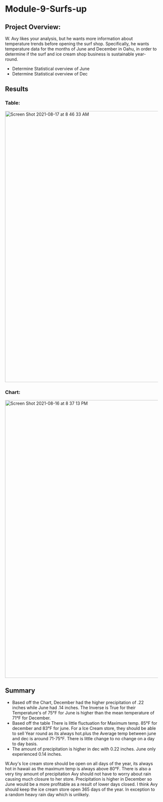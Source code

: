 # Module-9-Surfs-up

## Project Overview:

W. Avy likes your analysis, but he wants more information about temperature trends before opening the surf shop. Specifically, he wants temperature data for the months of June and December in Oahu, in order to determine if the surf and ice cream shop business is sustainable year-round.

* Determine Statistical overview of June
* Determine Statistical overview of Dec

## Results

### Table: 
<img width="892" alt="Screen Shot 2021-08-17 at 8 46 33 AM" src="https://user-images.githubusercontent.com/83923903/129760037-d91c223e-6f84-4c9c-b721-fc2dda660fec.png">

### Chart:
<img width="914" alt="Screen Shot 2021-08-16 at 8 37 13 PM" src="https://user-images.githubusercontent.com/83923903/129760082-06061cd0-b69d-4f9a-8251-0dd63ed811f0.png">



## Summary

* Based off the Chart, December had the higher precipitation of .22 inches while June had .14 inches. The Inverse is True for their Temperature's of 75°F for June is higher than the mean temperature of 71°F for December.
* Based off the table There is little fluctuation for Maximum temp. 85°F  for december and 83°F  for june. For a Ice Cream store, they should be able to sell Year round as its always hot.plus the Average temp between june and dec is around 71-75°F. There is little change to no change on a day to day basis. 
* The amount of precipitation is higher in dec with 0.22 inches. June only experienced 0.14 inches. 


W.Avy's Ice cream store should be open on all days of the year, its always hot in hawaii as the maximum temp is always above 80°F. There is also a very tiny amount of precipitation Avy should not have to worry about rain causing much closure to her store. Precipitation is higher in December so June would be a more profitable as a result of lower days closed. I think Avy should keep the ice cream store open 365 days of the year. In exception to a random heavy rain day which is unlikely. 
